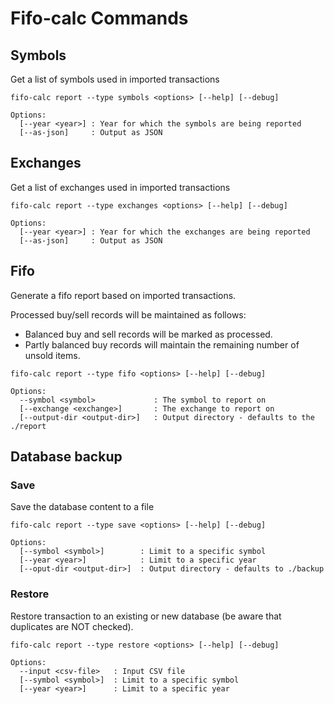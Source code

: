 # Fifo-calc Commands

## Symbols

Get a list of symbols used in imported transactions

```
fifo-calc report --type symbols <options> [--help] [--debug]

Options:
  [--year <year>] : Year for which the symbols are being reported
  [--as-json]     : Output as JSON
```

## Exchanges

Get a list of exchanges used in imported transactions

```
fifo-calc report --type exchanges <options> [--help] [--debug]

Options:
  [--year <year>] : Year for which the exchanges are being reported
  [--as-json]     : Output as JSON
```

## Fifo

Generate a fifo report based on imported transactions.

Processed buy/sell records will be maintained as follows:

- Balanced buy and sell records will be marked as processed.
- Partly balanced buy records will maintain the remaining number of unsold items.

```
fifo-calc report --type fifo <options> [--help] [--debug]

Options:
  --symbol <symbol>             : The symbol to report on
  [--exchange <exchange>]       : The exchange to report on
  [--output-dir <output-dir>]   : Output directory - defaults to the ./report
```

## Database backup

### Save

Save the database content to a file

```
fifo-calc report --type save <options> [--help] [--debug]

Options:
  [--symbol <symbol>]        : Limit to a specific symbol
  [--year <year>]            : Limit to a specific year
  [--oput-dir <output-dir>]  : Output directory - defaults to ./backup
```

### Restore

Restore transaction to an existing or new database (be aware that duplicates are NOT checked).

```
fifo-calc report --type restore <options> [--help] [--debug]

Options:
  --input <csv-file>   : Input CSV file
  [--symbol <symbol>]  : Limit to a specific symbol
  [--year <year>]      : Limit to a specific year
```
